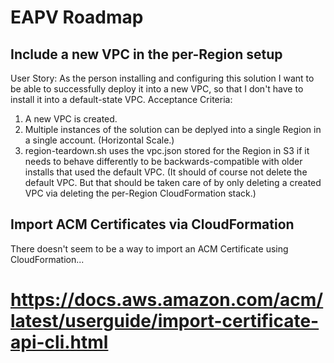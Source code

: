 # EAPV Roadmap

## Include a new VPC in the per-Region setup

User Story: As the person installing and configuring this solution I want to be able to successfully deploy it into a new VPC, so that I don't have to install it into a default-state VPC. 
Acceptance Criteria:
1. A new VPC is created.
2. Multiple instances of the solution can be deplyed into a single Region in a single account.  (Horizontal Scale.)
3. region-teardown.sh uses the vpc.json stored for the Region in S3 if it needs to behave differently to be backwards-compatible with older installs that used the default VPC.  (It should of course not delete the default VPC.  But that should be taken care of by only deleting a created VPC via deleting the per-Region CloudFormation stack.)

## Import ACM Certificates via CloudFormation

There doesn't seem to be a way to import an ACM Certificate using CloudFormation...
# https://docs.aws.amazon.com/acm/latest/userguide/import-certificate-api-cli.html
